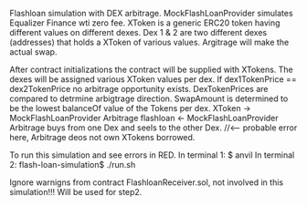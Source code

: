 Flashloan simulation with DEX arbitrage.
MockFlashLoanProvider simulates Equalizer Finance wti zero fee.
XToken is a generic ERC20 token having different values on different dexes.
Dex 1 & 2 are two different dexes (addresses) that holds a XToken of various values.
Argitrage will make the actual swap.

After contract initializations the contract will be supplied with XTokens.
The dexes will be assigned various XToken values per dex.
If dex1TokenPrice == dex2TokenPrice no arbitrage opportunity exists.
DexTokenPrices are compared to detrmine arbigtrage direction.
SwapAmount is determined to be the lowest balanceOf value of the Tokens per dex.
XToken -> MockFlashLoanProvider
Arbitrage flashloan <- MockFlashLoanProvider
Arbitrage buys from one Dex and seels to the other Dex. //<-- probable error here, Arbitrage deos not own XTokens borrowed. 



To run this simulation and see errors in RED.
In terminal 1: $ anvil
In terminal 2: flash-loan-simulation$ ./run.sh



Ignore warnigns from contract FlashloanReceiver.sol, not involved in this simulation!!! 
Will be used for step2.



